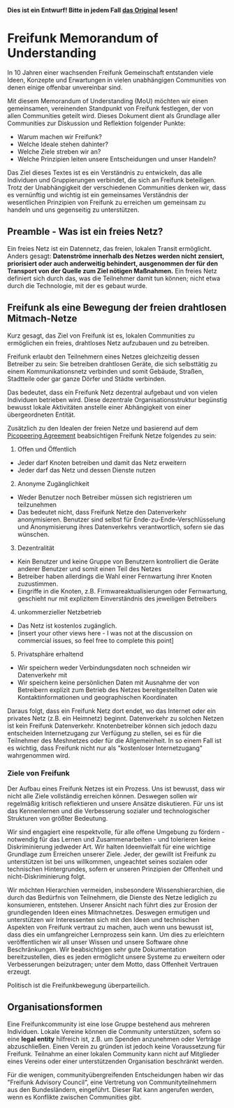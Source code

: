**Dies ist ein Entwurf! Bitte in jedem Fall [das Original](https://github.com/megfault/MoU/blob/patch-1/FreifunkMemorandumofUnderstanding_en.md) lesen!**


# Freifunk Memorandum of Understanding

In 10 Jahren einer wachsenden Freifunk Gemeinschaft entstanden viele Ideen, Konzepte und Erwartungen in vielen unabhängigen Communities von denen einige offenbar unvereinbar sind.

Mit diesem Memorandum of Understanding (MoU) möchten wir einen gemeinsamen, vereinenden Standpunkt von Freifunk festlegen, der von allen Communities geteilt wird. Dieses Dokument dient als Grundlage aller Communities zur Diskussion und Reflektion folgender Punkte:
* Warum machen wir Freifunk?
* Welche Ideale stehen dahinter?
* Welche Ziele streben wir an?
* Welche Prinzipien leiten unsere Entscheidungen und unser Handeln?

Das Ziel dieses Textes ist es ein Verständnis zu entwickeln, das alle Individuen und Gruppierungen verbindet, die sich an Freifunk beteiligen. Trotz der Unabhängigkeit der verschiedenen Communities denken wir, dass es vernünftig und wichtig ist ein gemeinsames Verständnis der wesentlichen Prinzipien von Freifunk zu erreichen um gemeinsam zu handeln und uns gegenseitig zu unterstützen.

## Preamble - Was ist ein freies Netz?

Ein freies Netz ist ein Datennetz, das freien, lokalen Transit ermöglicht. Anders gesagt: **Datenströme innerhalb des Netzes werden nicht zensiert, priorisiert oder auch anderweitig behindert, ausgenommen der für den Transport von der Quelle zum Ziel nötigen Maßnahmen.** Ein freies Netz definiert sich durch das, was die Teilnehmer damit tun können; nicht etwa durch die Technologie, mit der es gebaut wurde.

## Freifunk als eine Bewegung der freien drahtlosen Mitmach-Netze

Kurz gesagt, das Ziel von Freifunk ist es, lokalen Communities zu ermöglichen ein freies, drahtloses Netz aufzubauen und zu betreiben.

Freifunk erlaubt den Teilnehmern eines Netzes gleichzeitig dessen Betreiber zu sein: Sie betreiben drahtlosen Geräte, die sich selbsttätig zu einem Kommunikationsnetz verbinden und somit Gebäude, Straßen, Stadtteile oder gar ganze Dörfer und Städte verbinden.

Das bedeutet, dass ein Freifunk Netz dezentral aufgebaut und von vielen Individuen betrieben wird. Diese dezentrale Organisationsstruktur begünstig bewusst lokale Aktivitäten anstelle einer Abhängigkeit von einer übergeordneten Entität.

Zusätzlich zu den Idealen der freien Netze und basierend auf dem [Picopeering Agreement](http://www.picopeer.net/PPA-en.html) beabsichtigen Freifunk Netze folgendes zu sein:

1. Offen und Öffentlich
 * Jeder darf Knoten betreiben und damit das Netz erweitern
 * Jeder darf das Netz und dessen Dienste nutzen
2. Anonyme Zugänglichkeit
 * Weder Benutzer noch Betreiber müssen sich registrieren um teilzunehmen
 * Das bedeutet nicht, dass Freifunk Netze den Datenverkehr anonymisieren. Benutzer sind selbst für Ende-zu-Ende-Verschlüsselung und Anonymisierung ihres Datenverkehrs verantwortlich, sofern sie das wünschen.
3. Dezentralität
 * Kein Benutzer und keine Gruppe von Benutzern kontrolliert die Geräte anderer Benutzer und somit einen Teil des Netzes
 * Betreiber haben allerdings die Wahl einer Fernwartung ihrer Knoten zuzustimmen.
 * Eingriffe in die Knoten, z.B. Firmwareaktualisierungen oder Fernwartung, geschieht nur mit explizitem Einverständnis des jeweiligen Betreibers
4. unkommerzieller Netzbetrieb
 * Das Netz ist kostenlos zugänglich.
 * [insert your other views here - I was not at the discussion on commercial issues, so feel free to complete this point]
5. Privatsphäre erhaltend
 * Wir speichern weder Verbindungsdaten noch schneiden wir Datenverkehr mit
 * Wir speichern keine persönlichen Daten mit Ausnahme der von Betreibern explizit zum Betrieb des Netzes bereitgestellten Daten wie Kontaktinformationen und geographischen Koordinaten

Daraus folgt, dass ein Freifunk Netz dort endet, wo das Internet oder ein privates Netz (z.B. ein Heimnetz) beginnt. Datenverkehr zu solchen Netzen ist kein Freifunk Datenverkehr. Knotenbetreiber können sich jedoch dazu entscheiden Internetzugang zur Verfügung zu stellen, sei es für die Teilnehmer des Meshnetzes oder für die Allgemeinheit. In so einem Fall ist es wichtig, dass Freifunk nicht nur als "kostenloser Internetzugang" wahrgenommen wird.

### Ziele von Freifunk

Der Aufbau eines Freifunk Netzes ist ein Prozess. Uns ist bewusst, dass wir nicht alle Ziele vollständig erreichen können. Deswegen sollen wir regelmäßig kritisch reflektieren und unsere Ansätze diskutieren. Für uns ist das Kennenlernen und die Verbesserung sozialer und technologischer Strukturen von größter Bedeutung.

Wir sind engagiert eine respektvolle, für alle offene Umgebung zu fördern - notwendig für das Lernen und Zusammenarbeiten - und tolerieren keine Diskriminierung jedweder Art. Wir halten Ideenvielfalt für eine wichtige Grundlage zum Erreichen unserer Ziele. Jeder, der gewillt ist Freifunk zu unterstützen ist bei uns willkommen, ungeachtet seines sozialen oder technischen Hintergrundes, sofern er unseren Prinzipien der Offenheit und nicht-Diskriminierung folgt.

Wir möchten Hierarchien vermeiden, insbesondere Wissenshierarchien, die durch das Bedürfnis von Teilnehmern, die Dienste des Netze lediglich zu konsumieren, entstehen. Unserer Ansicht nach führt dies zur Erosion der grundlegenden Ideen eines Mitmachnetzes. Deswegen ermutigen und unterstützen wir Interessenten sich mit den Ideen und technischen Aspekten von Freifunk vertraut zu machen, auch wenn uns bewusst ist, dass dies ein umfangreicher Lernprozess sein kann. Um dies zu erleichtern veröffentlichen wir all unser Wissen und unsere Software ohne Beschränkungen. Wir beabsichtigen sehr gute Dokumentation bereitzustellen, dies es jeden ermöglicht unsere Systeme zu erweitern oder Verbesserungen beizutragen; unter dem Motto, dass Offenheit Vertrauen erzeugt.

Politisch ist die Freifunkbewegung überparteilich.

## Organisationsformen

Eine Freifunkcommunity ist eine lose Gruppe bestehend aus mehreren Individuen. Lokale Vereine können die Community unterstützen, sofern so eine **legal entity** hilfreich ist, z.B. um Spenden anzunehmen oder Verträge abzuschließen. Einen Verein zu gründen ist jedoch keine Voraussetzung für Freifunk. Teilnahme an einer lokalen Community kann nicht auf Mitglieder eines Vereins oder einer unterstützenden Organisation beschränkt werden.

Für die wenigen, communityübergreifenden Entscheidungen haben wir das "Freifunk Advisory Council", eine Vertretung von Communityteilnehmern aus den Bundesländern, eingeführt. Dieser Rat kann angerufen werden, wenn es Konflikte zwischen Communities gibt.
